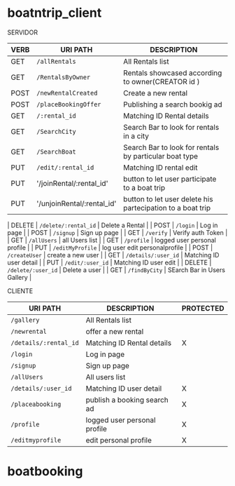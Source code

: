 ﻿# boatntrip_client


  SERVIDOR


| VERB   	| URI PATH            	| DESCRIPTION                 	|
|--------	|---------------------	|-----------------------------	|
| GET    	| `/allRentals`       	| All Rentals   list          	|
| GET    	| `/RentalsByOwner`     | Rentals showcased according to owner(CREATOR id )	|
| POST   	| `/newRentalCreated`   | Create a new rental         	|
| POST   	| `/placeBookingOffer`  | Publishing a search bookig ad |
| GET    	| `/:rental_id`       	|  Matching ID Rental details 	|
| GET    	| `/SearchCity`       	|  Search Bar to look for rentals in a city	|
| GET    	| `/SearchBoat`       	|  Search Bar to look for rentals by particular boat type|
| PUT    	| `/edit/:rental_id`  	| Matching ID rental edit 	|
| PUT    	|'/joinRental/:rental_id' | button to let user participate to a boat trip|
| PUT    	|'/unjoinRental/:rental_id' | button to let user delete his partecipation to a boat trip|

| DELETE 	| `/delete/:rental_id` 	| Delete a Rental             	|
| POST   	| `/login`            	| Log in page                 	|
| POST   	| `/signup`           	| Sign up page                	|
| GET    	| `/verify`           	| Verify auth Token           	|
| GET    	| `/allUsers`     	    |  all Users list          	    |
| GET    	| `/profile`     	      |  logged user personal profile |
| PUT    	| `/editMyProfile`     	| log user edit personalprofile |
| POST   	| `/createUser`       	| create a  new user          	|
| GET    	| `/details/:user_id`   | Matching ID user detail     	|
| PUT    	| `/edit/:user_id`    	| Matching ID user edit  	      |
| DELETE 	| `/delete/:user_id`  	| Delete a  user              	|
| GET    	| `/findByCity`     	  | SEarch Bar in Users Gallery   |




CLIENTE


| URI PATH              	| DESCRIPTION                 	| PROTECTED 	|
|-----------------------	|-----------------------------	|-----------	|
| `/gallery`            	| All Rentals list            	|           	|
| `/newrental`           	| offer a  new rental        	  |           	|
| `/details/:rental_id` 	|  Matching ID Rental details 	|    X      	|
| `/login`              	| Log in page                 	|           	|
| `/signup`             	| Sign up page                	|           	|
| `/allUsers`           	| All users list              	|           	|
| `/details/:user_id`   	| Matching ID user detail     	|     X     	|
| `/placeabooking`       	|   publish a booking search ad |      X     	|
| `/profile`       	      |  logged user personal profile |      X     	|
|`/editmyprofile`       	|  edit personal profile        |      X     	|




# boatbooking
